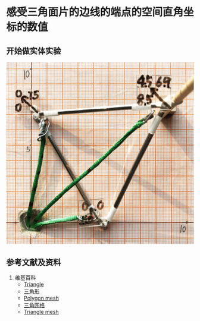 # 感受三角面片的边线的端点的空间直角坐标的数值

## 开始做实体实验

![](/images/几何形体中点的空间直角坐标数值/感受三角面片的边线的端点的空间直角坐标的数值/1a1.jpg)

## 参考文献及资料

1. 维基百科
	- [Triangle](https://en.wikipedia.org/wiki/Triangle) 
	- [三角形](https://zh.wikipedia.org/wiki/%E4%B8%89%E8%A7%92%E5%BD%A2) 
	- [Polygon mesh](https://en.wikipedia.org/wiki/Polygon_mesh) 
	- [三角网格](https://zh.wikipedia.org/wiki/%E4%B8%89%E8%A7%92%E7%B6%B2%E6%A0%BC) 
	- [Triangle mesh](https://en.wikipedia.org/wiki/Triangle_mesh) 


